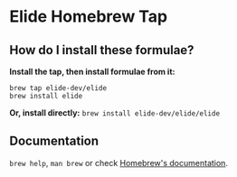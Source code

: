 # Elide Homebrew Tap

## How do I install these formulae?

**Install the tap, then install formulae from it:**
```
brew tap elide-dev/elide
brew install elide
```

**Or, install directly:**
`brew install elide-dev/elide/elide`

## Documentation

`brew help`, `man brew` or check [Homebrew's documentation](https://docs.brew.sh).
